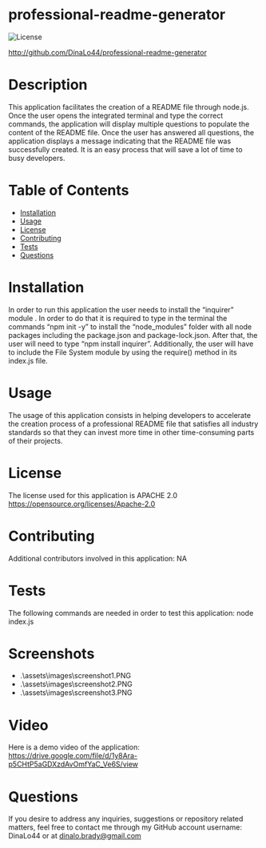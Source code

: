 # professional-readme-generator
  
  ![License](https://img.shields.io/badge/License-Apache_2.0-blue.svg) 

  http://github.com/DinaLo44/professional-readme-generator

  # Description
  This application facilitates the creation of a README file through node.js. Once the user opens the integrated terminal and type the correct commands, the application will display multiple questions to populate the content of the README file. Once the user has answered all questions, the application displays a message indicating that the README file was successfully created. It is an easy process that will save a lot of time to busy developers.
  # Table of Contents
  - [Installation](#installation)
  - [Usage](#usage)
  - [License](#license)
  - [Contributing](#contributing)
  - [Tests](#tests)
  - [Questions](#questions)
  # Installation
  In order to run this application the user needs to install the “inquirer” module . In order to do that it is required to type in the terminal the commands “npm init -y” to install the “node_modules” folder with all node packages including the package.json and package-lock.json. After that, the user will need to type “npm install inquirer”. Additionally, the user will have to include the File System module by using the require() method in its index.js file.
  # Usage
  The usage of this application consists in helping developers to accelerate the creation process of a professional README file that satisfies all industry standards so that they can invest more time in other time-consuming parts of their projects. 
  # License 
  The license used for this application is APACHE 2.0
  https://opensource.org/licenses/Apache-2.0
  # Contributing
  Additional contributors involved in this application:  NA
  # Tests
  The following commands are needed in order to test this application: node index.js
  # Screenshots
  - .\assets\images\screenshot1.PNG
  - .\assets\images\screenshot2.PNG
  - .\assets\images\screenshot3.PNG
  # Video 
  Here is a demo video of the application: https://drive.google.com/file/d/1y8Ara-p5CHtP5aGDXzdAvOmfYaC_Ve6S/view
  # Questions
  If you desire to address any inquiries, suggestions or repository related matters, feel free to contact me through my GitHub account username: DinaLo44 or at
  dinalo.brady@gmail.com
  